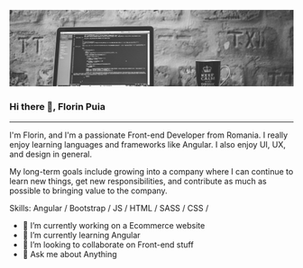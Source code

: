 ![Front-end Developer](https://github.com/qFlorin/qFlorin/blob/master/pexels-negative-space-169573.jpg)

### Hi there 👋, Florin Puia
---
I'm Florin, and I'm a passionate Front-end Developer from Romania. I really enjoy learning languages and frameworks like Angular. I also enjoy UI, UX, and design in general. 

My long-term goals include growing into a company where I can continue to learn new things, get new responsibilities, and contribute as much as possible to bringing value to the company.

Skills: Angular / Bootstrap / JS / HTML / SASS / CSS / 

- 🔭 I’m currently working on a Ecommerce website 
- 🌱 I’m currently learning Angular 
- 👯 I’m looking to collaborate on Front-end stuff 
- 💬 Ask me about Anything 




